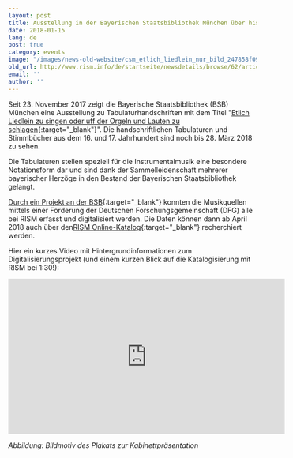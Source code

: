 ```yaml
---
layout: post
title: Ausstellung in der Bayerischen Staatsbibliothek München über historische Tabulaturen
date: 2018-01-15
lang: de
post: true
category: events
image: "/images/news-old-website/csm_etlich_liedlein_nur_bild_247858f093.jpg"
old_url: http://www.rism.info/de/startseite/newsdetails/browse/62/article/64/exhibit-in-the-bavarian-state-library-on-historic-tablatures.html
email: ''
author: ''
---
```


Seit 23. November 2017 zeigt die Bayerische Staatsbibliothek (BSB) München eine Ausstellung zu Tabulaturhandschriften mit dem Titel "[Etlich Liedlein zu singen oder uff der Orgeln und Lauten zu schlagen](https://www.bsb-muenchen.de/veranstaltungen-und-ausstellungen/article/etlich-liedlein-zu-singen-oder-uff-der-orgeln-und-lauten-zu-schlagen-tabulaturhandschriften-in-der-bayerischen-staatsbibliothek-2164/){:target="_blank"}". Die handschriftlichen Tabulaturen und Stimmbücher aus dem 16. und 17. Jahrhundert sind noch bis 28. März 2018 zu sehen.

Die Tabulaturen stellen speziell für die Instrumentalmusik eine besondere Notationsform dar und sind dank der Sammelleidenschaft mehrerer bayerischer Herzöge in den Bestand der Bayerischen Staatsbibliothek gelangt.

[Durch ein Projekt an der BSB](https://www.etlichliedlein.de/projekt/){:target="_blank"} konnten die Musikquellen mittels einer Förderung der Deutschen Forschungsgemeinschaft (DFG) alle bei RISM erfasst und digitalisiert werden. Die Daten können dann ab April 2018 auch über den[RISM Online-Katalog](https://opac.rism.info/){:target="_blank"} recherchiert werden.

Hier ein kurzes Video mit Hintergrundinformationen zum Digitalisierungsprojekt (und einem kurzen Blick auf die Katalogisierung mit RISM bei 1:30!):

<iframe width="560" height="315" src="https://www.youtube.com/embed/9MQI8SH8-AU" frameborder="0" allow="autoplay; encrypted-media" allowfullscreen></iframe>


_Abbildung_: _Bildmotiv des Plakats zur Kabinettpräsentation_


